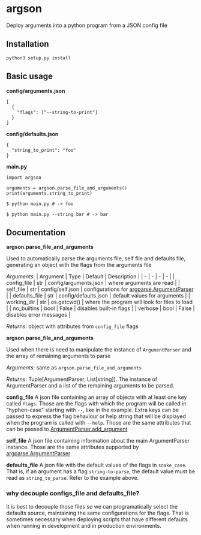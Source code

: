 # argson
Deploy arguments into a python program from a JSON config file

## Installation
`python3 setup.py install`

## Basic usage
**config/arguments.json**
```
[
  {
    "flags": ["--string-to-print"]
  }
]
```
**config/defaults.json**
```
{
  "string_to_print": "foo"
}
```
**main.py**
```
import argson

arguments = argson.parse_file_and_arguments()
print(arguments.string_to_print)
```

`$ python main.py # -> foo`

`$ python main.py --string bar # -> bar`

## Documentation
**argson.parse_file_and_arguments**

Used to automatically parse the arguments file, self file and defaults file, generating an object with the flags from the arguments file

*Arguments*:
| Argument  | Type | Default | Description |
| - | - | - | - |
| config_file | str | config/arguments.json | where arguments are read |
| self_file | str | config/self.json | configurations for [argparse.ArgumentParser](https://docs.python.org/3/library/argparse.html#argumentparser-objects) |
| defaults_file | str | config/defaults.json | default values for arguments |
| working_dir | str | os.getcwd() | where the program will look for files to load |
| no_builtins | bool | False | disables built-in flags |
| verbose | bool | False | disables error messages |

*Returns*: object with attributes from `config_file` flags

**argson.parse_file_and_arguments**

Used when there is need to manipulate the instance of `ArgumentParser` and the array of remaining arguments to parse

*Arguments*: same as `argson.parse_file_and_arguments`

*Returns*: Tuple[ArgumentParser, List[string]]. The instance of ArgumentParser and a list of the remaining arguments to be parsed.

**config_file**
A json file containing an array of objects with at least one key called `flags`. Those are the flags with which the program will be called in "hyphen-case" starting with `--`, like in the example. Extra keys can be passed to express the flag behaviour or help string that will be displayed when the program is called with `--help`. Those are the same attributes that can be passed to [ArgumentParser.add_argument](https://docs.python.org/3/library/argparse.html#the-add-argument-method)

**self_file**
A json file containing information about the main ArgumentParser instance. Those are the same attributes supported by [argparse.ArgumentParser](https://docs.python.org/3/library/argparse.html#argumentparser-objects)

**defaults_file**
A json file with the default values of the flags in `snake_case`. That is, if an argument has a flag `string-to-parse`, the default value must be read as `string_to_parse`. Refer to the example above.

### why decouple configs_file and defaults_file?
It is best to decouple those files so we can programatically select the defaults source, maintaining the same configurations for the flags. That is sometimes necessary when deploying scripts that have different defaults when running in development and in production environments.
